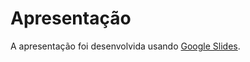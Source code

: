 # Apresentação

A apresentação foi desenvolvida usando [Google Slides](https://docs.google.com/presentation/create).

